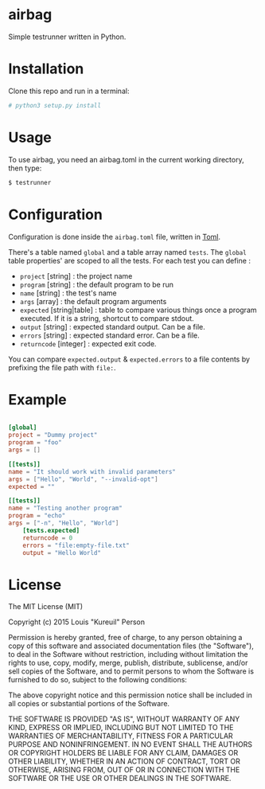 # airbag

Simple testrunner written in Python.

# Installation

Clone this repo and run in a terminal:

```bash
# python3 setup.py install
```

# Usage

To use airbag, you need an airbag.toml in the current working directory, then type:

```bash
$ testrunner
```

# Configuration

Configuration is done inside the `airbag.toml` file, written in [Toml](http://github.com/toml-lang/toml).

There's a table named `global` and a table array named `tests`. The `global` table properties' are scoped to all the tests. For each test you can define :

- `project` [string] : the project name
- `program` [string] : the default program to be run
- `name` [string] : the test's name
- `args` [array] : the default program arguments
- `expected` [string|table] : table to compare various things once a program executed. If it is a string, shortcut to compare stdout.
 - `output` [string] : expected standard output. Can be a file.
 - `errors` [string] : expected standard error. Can be a file.
 - `returncode` [integer] : expected exit code.

You can compare `expected.output` & `expected.errors` to a file contents by prefixing the file path with `file:`.

# Example

```toml

[global]
project = "Dummy project"
program = "foo"
args = []

[[tests]]
name = "It should work with invalid parameters"
args = ["Hello", "World", "--invalid-opt"]
expected = ""

[[tests]]
name = "Testing another program"
program = "echo"
args = ["-n", "Hello", "World"]
    [tests.expected]
    returncode = 0
    errors = "file:empty-file.txt"
    output = "Hello World"

```

# License

The MIT License (MIT)

Copyright (c) 2015 Louis "Kureuil" Person

Permission is hereby granted, free of charge, to any person obtaining a copy
of this software and associated documentation files (the "Software"), to deal
in the Software without restriction, including without limitation the rights
to use, copy, modify, merge, publish, distribute, sublicense, and/or sell
copies of the Software, and to permit persons to whom the Software is
furnished to do so, subject to the following conditions:

The above copyright notice and this permission notice shall be included in all
copies or substantial portions of the Software.

THE SOFTWARE IS PROVIDED "AS IS", WITHOUT WARRANTY OF ANY KIND, EXPRESS OR
IMPLIED, INCLUDING BUT NOT LIMITED TO THE WARRANTIES OF MERCHANTABILITY,
FITNESS FOR A PARTICULAR PURPOSE AND NONINFRINGEMENT. IN NO EVENT SHALL THE
AUTHORS OR COPYRIGHT HOLDERS BE LIABLE FOR ANY CLAIM, DAMAGES OR OTHER
LIABILITY, WHETHER IN AN ACTION OF CONTRACT, TORT OR OTHERWISE, ARISING FROM,
OUT OF OR IN CONNECTION WITH THE SOFTWARE OR THE USE OR OTHER DEALINGS IN THE
SOFTWARE.
